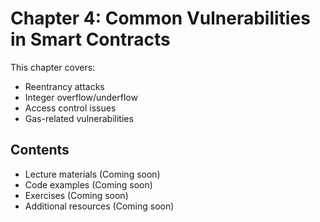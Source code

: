 # Chapter 4: Common Vulnerabilities in Smart Contracts

This chapter covers:

- Reentrancy attacks
- Integer overflow/underflow
- Access control issues
- Gas-related vulnerabilities

## Contents

- Lecture materials (Coming soon)
- Code examples (Coming soon)
- Exercises (Coming soon)
- Additional resources (Coming soon)
